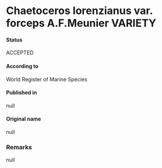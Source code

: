Chaetoceros lorenzianus var. forceps A.F.Meunier VARIETY
=======

#### Status
ACCEPTED

#### According to
World Register of Marine Species

#### Published in
null

#### Original name
null

### Remarks
null